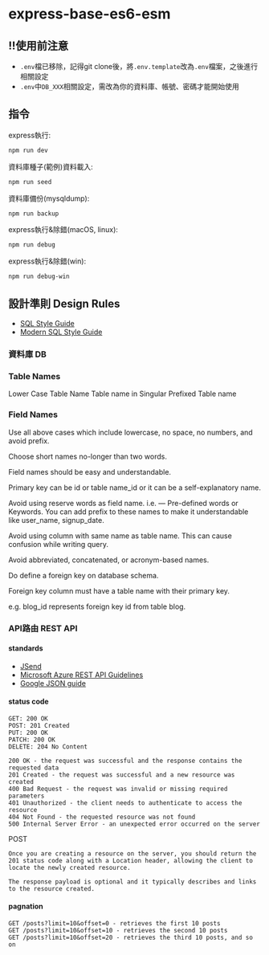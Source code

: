 # express-base-es6-esm

## !!使用前注意

- `.env`檔已移除，記得git clone後，將`.env.template`改為`.env`檔案，之後進行相關設定
- `.env`中`DB_XXX`相關設定，需改為你的資料庫、帳號、密碼才能開始使用

## 指令

express執行:

```sh
npm run dev
```

資料庫種子(範例)資料載入:

```sh
npm run seed
```

資料庫備份(mysqldump):

```sh
npm run backup
```

express執行&除錯(macOS, linux):

```sh
npm run debug
```

express執行&除錯(win):

```sh
npm run debug-win
```

## 設計準則 Design Rules

- [SQL Style Guide](https://www.sqlstyle.guide/zh-tw/)
- [Modern SQL Style Guide](https://gist.github.com/mattmc3/38a85e6a4ca1093816c08d4815fbebfb)

### 資料庫 DB

### Table Names

Lower Case Table Name
Table name in Singular
Prefixed Table name

### Field Names

Use all above cases which include lowercase, no space, no numbers, and avoid prefix.

Choose short names no-longer than two words.

Field names should be easy and understandable.

Primary key can be id or table name_id or it can be a self-explanatory name.

Avoid using reserve words as field name. i.e. — Pre-defined words or Keywords. You can add prefix to these names to make it understandable like user_name, signup_date.

Avoid using column with same name as table name. This can cause confusion while writing query.

Avoid abbreviated, concatenated, or acronym-based names.

Do define a foreign key on database schema.

Foreign key column must have a table name with their primary key.

e.g. blog_id represents foreign key id from table blog.

### API路由 REST API

#### standards

- [JSend](https://github.com/omniti-labs/jsend)
- [Microsoft Azure REST API Guidelines](https://github.com/microsoft/api-guidelines/blob/vNext/azure/Guidelines.md)
- [Google JSON guide](https://google.github.io/styleguide/jsoncstyleguide.xml)

#### status code

```text
GET: 200 OK
POST: 201 Created
PUT: 200 OK
PATCH: 200 OK
DELETE: 204 No Content
```

```text
200 OK - the request was successful and the response contains the requested data
201 Created - the request was successful and a new resource was created
400 Bad Request - the request was invalid or missing required parameters
401 Unauthorized - the client needs to authenticate to access the resource
404 Not Found - the requested resource was not found
500 Internal Server Error - an unexpected error occurred on the server
```

POST

```text
Once you are creating a resource on the server, you should return the 201 status code along with a Location header, allowing the client to locate the newly created resource.

The response payload is optional and it typically describes and links to the resource created.
```

#### pagnation

```text
GET /posts?limit=10&offset=0 - retrieves the first 10 posts
GET /posts?limit=10&offset=10 - retrieves the second 10 posts
GET /posts?limit=10&offset=20 - retrieves the third 10 posts, and so on
```
